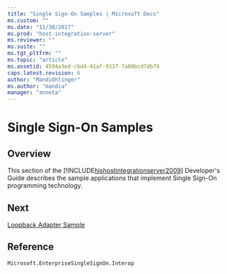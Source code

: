 ```yaml
---
title: "Single Sign-On Samples | Microsoft Docs"
ms.custom: ""
ms.date: "11/30/2017"
ms.prod: "host-integration-server"
ms.reviewer: ""
ms.suite: ""
ms.tgt_pltfrm: ""
ms.topic: "article"
ms.assetid: 4594a3ed-cbd4-41af-9337-7a80bcd7db79
caps.latest.revision: 6
author: "MandiOhlinger"
ms.author: "mandia"
manager: "anneta"
---
```

# Single Sign-On Samples

## Overview
This section of the [!INCLUDE[hishostintegrationserver2009](../includes/hishostintegrationserver2009-md.md)] Developer's Guide describes the sample applications that implement Single Sign-On programming technology.  
  
## Next
 [Loopback Adapter Sample](../esso/loopback-adapter-sample.md)  
  
## Reference  
`Microsoft.EnterpriseSingleSignOn.Interop`